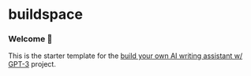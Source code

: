# buildspace 
### Welcome 👋
This is the starter template for the [build your own AI writing assistant w/ GPT-3](https://climate-sat.com) project.
